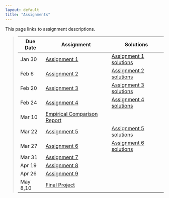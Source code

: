 ```yaml
---
layout: default
title: "Assignments"
---
```


This page links to assignment descriptions.

> Due Date |                Assignment                                | Solutions                                               |
> -------- | -------------------------------------------------------- | ------------------------------------------------------- |
> Jan 30   | [Assignment 1](../assign/assign01.html)                  | [Assignment 1 solutions](../assign/sol/assign01sol.pdf) |
> Feb 6    | [Assignment 2](../assign/assign02.html)                  | [Assignment 2 solutions](../assign/sol/assign02sol.pdf) |
> Feb 20   | [Assignment 3](../assign/assign03.html)                  | [Assignment 3 solutions](../assign/sol/assign03sol.pdf) |
> Feb 24   | [Assignment 4](../assign/assign04.html)                  | [Assignment 4 solutions](../assign/sol/assign04sol.pdf) |
> Mar 10   | [Empirical Comparison Report](../assign/emp_comp.html)   |           |
> Mar 22   | [Assignment 5](../assign/assign05.html)                  | [Assignment 5 solutions](../assign/sol/assign05sol.pdf) |
> Mar 27   | [Assignment 6](../assign/assign06.html)                  | [Assignment 6 solutions](../assign/sol/assign06sol.pdf) |
> Mar 31   | [Assignment 7](../assign/assign07.html)                  | <!-- [Assignment 7 solutions](../assign/sol/assign07sol.pdf) --> |
> Apr 19   | [Assignment 8](../assign/assign08.html)                  | <!-- [Assignment 8 solutions](../assign/sol/assign08sol.pdf) --> |
> Apr 26   | [Assignment 9](../assign/assign09.html)                  | <!-- [Assignment 9 solutions](../assign/sol/assign09sol.pdf) --> |
> May 8,10 | [Final Project](../assign/finalproj.html)                |           |
